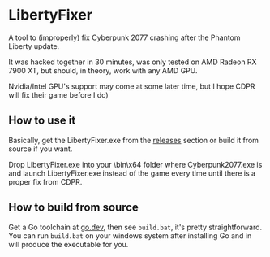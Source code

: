 # LibertyFixer

A tool to (improperly) fix Cyberpunk 2077 crashing after the Phantom Liberty update.

It was hacked together in 30 minutes, was only tested on AMD Radeon RX 7900 XT, 
but should, in theory, work with any AMD GPU. 

Nvidia/Intel GPU's support may come at some later time, but I hope CDPR will fix their game before I do)

## How to use it

Basically, get the LibertyFixer.exe from the [releases](https://github.com/mvasl/LibertyFixer/releases) section or build it from source if you want.

Drop LibertyFixer.exe into your <CP2077 Dir>\bin\x64 folder where Cyberpunk2077.exe is 
and launch LibertyFixer.exe instead of the game every time until there is a proper fix from CDPR. 

## How to build from source

Get a Go toolchain at [go.dev](https://go.dev/dl), then see `build.bat`, it's pretty straightforward.
You can run `build.bat` on your windows system after installing Go and in will produce the executable for you.
